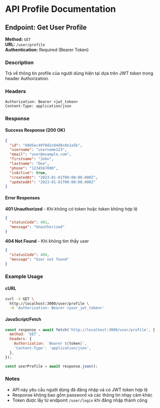 # API Profile Documentation

## Endpoint: Get User Profile

**Method:** `GET`  
**URL:** `/user/profile`  
**Authentication:** Required (Bearer Token)

### Description

Trả về thông tin profile của người dùng hiện tại dựa trên JWT token trong header Authorization.

### Headers

```
Authorization: Bearer <jwt_token>
Content-Type: application/json
```

### Response

#### Success Response (200 OK)

```json
{
  "id": "60d5ec49f0d2c84d8c8e1a5b",
  "username": "username123",
  "email": "user@example.com",
  "firstname": "John",
  "lastname": "Doe",
  "phone": "1234567890",
  "isActive": true,
  "createdAt": "2023-01-01T00:00:00.000Z",
  "updatedAt": "2023-01-01T00:00:00.000Z"
}
```

#### Error Responses

**401 Unauthorized** - Khi không có token hoặc token không hợp lệ

```json
{
  "statusCode": 401,
  "message": "Unauthorized"
}
```

**404 Not Found** - Khi không tìm thấy user

```json
{
  "statusCode": 404,
  "message": "User not found"
}
```

### Example Usage

#### cURL

```bash
curl -X GET \
  http://localhost:3000/user/profile \
  -H 'Authorization: Bearer <your_jwt_token>'
```

#### JavaScript/Fetch

```javascript
const response = await fetch('http://localhost:3000/user/profile', {
  method: 'GET',
  headers: {
    Authorization: `Bearer ${token}`,
    'Content-Type': 'application/json',
  },
});

const userProfile = await response.json();
```

### Notes

- API này yêu cầu người dùng đã đăng nhập và có JWT token hợp lệ
- Response không bao gồm password và các thông tin nhạy cảm khác
- Token được lấy từ endpoint `/user/login` khi đăng nhập thành công
